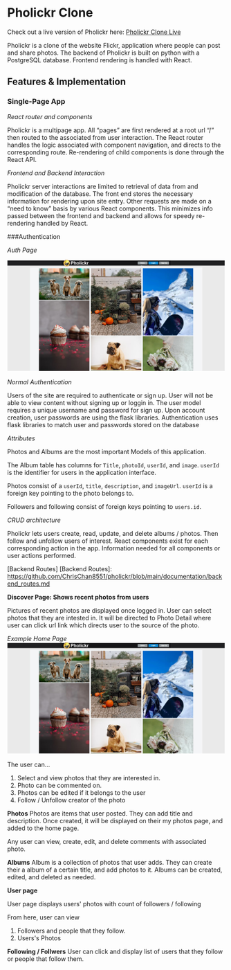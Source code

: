 # Pholickr Clone

Check out a live version of Pholickr here:
[Pholickr Clone Live][Render]

[Render]: https://pholickr.onrender.com/

Pholickr is a clone of the website Flickr, application where people can post and share photos.
The backend of Pholickr is built on python with a PostgreSQL database. Frontend
rendering is handled with React.

## Features & Implementation

### Single-Page App

*React router and components*

Pholickr is a multipage app. All “pages” are first rendered at a root url “/” then routed to the associated from user interaction.
The React router handles the logic associated with component navigation, and directs to the corresponding route.
Re-rendering of child components is done through the React API.

*Frontend and Backend Interaction*

Pholickr server interactions are limited to retrieval of data from and
modification of the database. The front end stores the necessary information for
rendering upon site entry. Other requests are made on a “need to know” basis by
various React components. This minimizes info passed between the frontend
and backend and allows for speedy re-rendering handled by React.

###Authentication

*Auth Page*

![Auth Preview](https://github.com/ChrisChan8551/pholickr/blob/main/documentation/homepage%20sample.JPG)

*Normal Authentication*

Users of the site are required to authenticate or sign up. User will not be able to view content without signing up or loggin in.
The user model requires a unique username and password for
sign up. Upon account creation, user passwords are using the flask libraries.
Authentication uses flask libraries to match user and passwords stored on the database

*Attributes*

Photos and Albums are the most important Models of this application.

The Album table has columns for `Title`, `photoId`, `userId`, and
`image`. `userId` is the identifier for users in the
application interface.

Photos consist of a `userId`, `title`, `description`, and `imageUrl`.
`userId` is a foreign key pointing to the photo belongs to.

Followers and following consist of foreign keys pointing to `users.id`.

*CRUD architecture*

Pholickr lets users create, read, update, and delete albums / photos. Then follow and unfollow users of interest.
React components exist for each corresponding action in the app. Information
needed for all components or user actions performed.

[Backend Routes]
[Backend Routes]: https://github.com/ChrisChan8551/pholickr/blob/main/documentation/backend_routes.md

**Discover Page: Shows recent photos from users**

Pictures of recent photos are displayed once logged in. User can select photos that they are intested in. It will be directed to Photo Detail where
user can click url link which directs user to the source of the photo.

*Example Home Page*
![Home Page Preview](https://github.com/ChrisChan8551/pholickr/blob/main/documentation/homepage%20sample.JPG)

The user can...
1. Select and view photos that they are interested in.
2. Photo can be commented on.
3. Photos can be edited if it belongs to the user
4. Follow / Unfollow creator of the photo


**Photos**
Photos are items that user posted. They can add title and description.
Once created, it will be displayed on their my photos page, and added to the home page.

Any user can view, create, edit, and delete comments with associated photo.

**Albums**
Album is a collection of photos that user adds. They can create their a album of a certain title, and add photos to it.
Albums can be created, edited, and deleted as needed.

**User page**

User page displays users' photos with count of followers / following


From here, user can view
1) Followers and people that they follow.
2) Users's Photos

**Following / Follwers**
User can click and display list of users that they follow or people that follow them.
